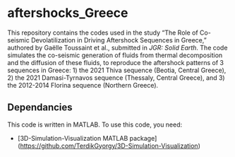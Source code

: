# aftershocks_Greece

This repository contains the codes used in the study “The Role of Co-seismic Devolatilization in Driving Aftershock Sequences in Greece,” authored by Gaëlle Toussaint et al., submitted in _JGR: Solid Earth_. The code simulates the co-seismic generation of fluids from thermal decomposition and the diffusion of these fluids, to reproduce the aftershock patterns of 3 sequences in Greece: 1) the 2021 Thiva sequence (Beotia, Central Greece), 2) the 2021 Damasi-Tyrnavos sequence (Thessaly, Central Greece), and 3) the 2012-2014 Florina sequence (Northern Greece).

## Dependancies
This code is written in MATLAB. To use this code, you need:
+ [3D-Simulation-Visualization MATLAB package] (https://github.com/TerdikGyorgy/3D-Simulation-Visualization)




